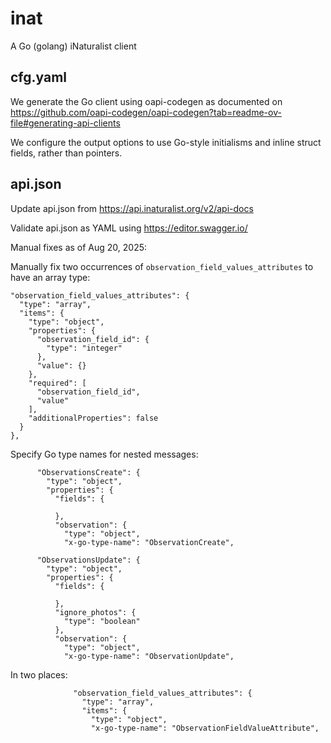 # inat

A Go (golang) iNaturalist client

## cfg.yaml

We generate the Go client using oapi-codegen as documented on https://github.com/oapi-codegen/oapi-codegen?tab=readme-ov-file#generating-api-clients

We configure the output options to use Go-style initialisms
and inline struct fields, rather than pointers.

## api.json

Update api.json from https://api.inaturalist.org/v2/api-docs

Validate api.json as YAML using https://editor.swagger.io/

Manual fixes as of Aug 20, 2025:

Manually fix two occurrences of `observation_field_values_attributes` to have an array type:
```
"observation_field_values_attributes": {
  "type": "array",
  "items": {
    "type": "object",
    "properties": {
      "observation_field_id": {
        "type": "integer"
      },
      "value": {}
    },
    "required": [
      "observation_field_id",
      "value"
    ],
    "additionalProperties": false
  }
},
```

Specify Go type names for nested messages:
```
      "ObservationsCreate": {
        "type": "object",
        "properties": {
          "fields": {

          },
          "observation": {
            "type": "object",
            "x-go-type-name": "ObservationCreate",
```
```
      "ObservationsUpdate": {
        "type": "object",
        "properties": {
          "fields": {

          },
          "ignore_photos": {
            "type": "boolean"
          },
          "observation": {
            "type": "object",
            "x-go-type-name": "ObservationUpdate",
```
In two places:
```
              "observation_field_values_attributes": {
                "type": "array",
                "items": {
                  "type": "object",
                  "x-go-type-name": "ObservationFieldValueAttribute",
```
